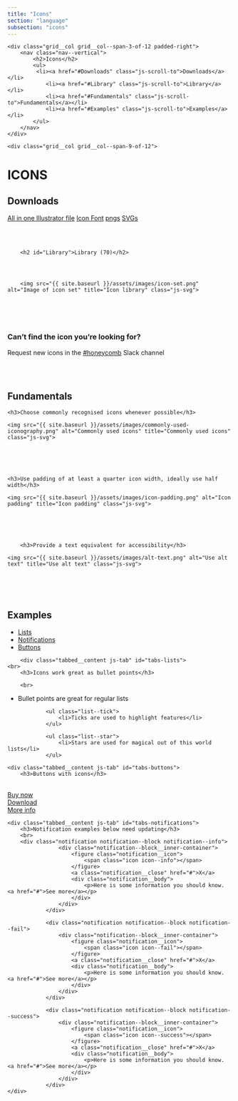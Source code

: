 ```yaml
---
title: "Icons"
section: "language"
subsection: "icons"
---
```


<div class="grid">

    <div class="grid__col grid__col--span-3-of-12 padded-right">
        <nav class="nav--vertical">
            <h2>Icons</h2>
            <ul>
             <li><a href="#Downloads" class="js-scroll-to">Downloads</a></li>
                <li><a href="#Library" class="js-scroll-to">Library</a></li>
                <li><a href="#Fundamentals" class="js-scroll-to">Fundamentals</a></li>
                <li><a href="#Examples" class="js-scroll-to">Examples</a></li>
            </ul>
        </nav>
    </div>

    <div class="grid__col grid__col--span-9-of-12">

<h1>ICONS</h1>

  <h2 id="Downloads">Downloads</h2>



  <a class="button button--download" href="/assets/All%20Honeycomb%20icons.ai?v=2">All in one Illustrator file</a>  <a class="button button--download" href="/assets/Redgate-icon-font.zip?v=2">Icon Font</a>  <a class="button button--download" href="/assets/Honeycomb%20icons%20PNGs.zip?v=2">pngs</a>  <a class="button button--download" href="/assets/Honeycomb%20icons%20SVGs.zip?v=2">SVGs</a>

<br>
<br>



        <h2 id="Library">Library (70)</h2>




        <img src="{{ site.baseurl }}/assets/images/icon-set.png" alt="Image of icon set" title="Icon library" class="js-svg">
<br>
<br>
<br>
<h3>Can’t find the icon you’re looking for?</h3>

<p>Request new icons in the <a href="https://redgate.slack.com/archives/honeycomb">#honeycomb</a> Slack channel</p>

<br>
<br>

<h2 id="Fundamentals">Fundamentals</h2>



    <h3>Choose commonly recognised icons whenever possible</h3>

    <img src="{{ site.baseurl }}/assets/images/commonly-used-iconography.png" alt="Commonly used icons" title="Commonly used icons" class="js-svg">



<br>
<br>
<br>




    <h3>Use padding of at least a quarter icon width, ideally use half width</h3>

    <img src="{{ site.baseurl }}/assets/images/icon-padding.png" alt="Icon padding" title="Icon padding" class="js-svg">



<br>
<br>
<br>

        <h3>Provide a text equivalent for accessibility</h3>

    <img src="{{ site.baseurl }}/assets/images/alt-text.png" alt="Use alt text" title="Use alt text" class="js-svg">



<br>
<br>
<br>
















<h2 id="Examples">Examples</h2>


<div class="tabbed js-tabbed">
	<nav class="tabbed__nav">
		<ul class="tabs lozenge-nav">
			<li><a href="#tabs-lists">Lists</a></li>
			<li><a href="#tabs-notifications">Notifications</a></li>
            <li><a href="#tabs-buttons">Buttons</a></li>
		</ul>
	</nav>



        <div class="tabbed__content js-tab" id="tabs-lists">
    <br>
		<h3>Icons work great as bullet points</h3>

        <br>

<ul class="list--bullet">
                    <li>Bullet points are great for regular lists</li>
                </ul>

                <ul class="list--tick">
                    <li>Ticks are used to highlight features</li>
                </ul>

                <ul class="list--star">
                    <li>Stars are used for magical out of this world lists</li>
                </ul>




</ul>
	</div>

	<div class="tabbed__content js-tab" id="tabs-buttons">
		<h3>Buttons with icons</h3>

<br>
<a class="button button--buy" href="#">Buy now</a>

<br>
<a class="button button--download" href="#">Download</a>

<br>
<a class="button button--more" href="#">More info</a>



</div>

	<div class="tabbed__content js-tab" id="tabs-notifications">
		<h3>Notification examples below need updating</h3>
        <br>
        <div class="notification notification--block notification--info">
                    <div class="notification--block__inner-container">
                        <figure class="notification__icon">
                            <span class="icon icon--info"></span>
                        </figure>
                        <a class="notification__close" href="#">X</a>
                        <div class="notification__body">
                            <p>Here is some information you should know. <a href="#">See more</a></p>
                        </div>
                    </div>
                </div>

                <div class="notification notification--block notification--fail">
                    <div class="notification--block__inner-container">
                        <figure class="notification__icon">
                            <span class="icon icon--fail"></span>
                        </figure>
                        <a class="notification__close" href="#">X</a>
                        <div class="notification__body">
                            <p>Here is some information you should know. <a href="#">See more</a></p>
                        </div>
                    </div>
                </div>

                <div class="notification notification--block notification--success">
                    <div class="notification--block__inner-container">
                        <figure class="notification__icon">
                            <span class="icon icon--success"></span>
                        </figure>
                        <a class="notification__close" href="#">X</a>
                        <div class="notification__body">
                            <p>Here is some information you should know. <a href="#">See more</a></p>
                        </div>
                    </div>
                </div>
	</div>



</div>





<br>
